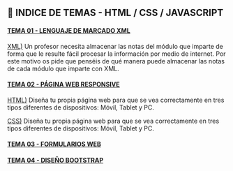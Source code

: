 ## :file_folder: INDICE DE TEMAS - HTML / CSS / JAVASCRIPT

<a name="tema1"/>

#### [TEMA 01 - LENGUAJE DE MARCADO XML](https://github.com/Carlos-93/HTML-CSS-JAVASCRIPT/tree/main/1%20DAW/TEMA%2001%20-%20LENGUAJE%20DE%20MARCADO%20XML)

[XML)](https://github.com/Carlos-93/HTML-CSS-JAVASCRIPT/blob/main/1%20DAW/TEMA%2001%20-%20LENGUAJE%20DE%20MARCADO%20XML/Ejercicio_01.xml) Un profesor necesita almacenar las notas del módulo que imparte de forma que le resulte fácil procesar la información por medio de internet. Por este motivo os pide que penséis de qué manera puede almacenar las notas de cada módulo que imparte con XML. 

#### [TEMA 02 - PÁGINA WEB RESPONSIVE](https://github.com/Carlos-93/HTML-CSS-JAVASCRIPT/tree/main/1%20DAW/TEMA%2002%20-%20P%C3%81GINA%20WEB%20CON%20RESPONSIVE)

[HTML)](https://github.com/Carlos-93/HTML-CSS-JAVASCRIPT/blob/main/1%20DAW/TEMA%2002%20-%20P%C3%81GINA%20WEB%20CON%20RESPONSIVE/Index.html) Diseña tu propia página web para que se vea correctamente en tres tipos diferentes de dispositivos: Móvil, Tablet y PC.

[CSS)](https://github.com/Carlos-93/HTML-CSS-JAVASCRIPT/blob/main/1%20DAW/TEMA%2002%20-%20P%C3%81GINA%20WEB%20CON%20RESPONSIVE/Index.html) Diseña tu propia página web para que se vea correctamente en tres tipos diferentes de dispositivos: Móvil, Tablet y PC.

#### [TEMA 03 - FORMULARIOS WEB](https://github.com/Carlos-93/HTML-CSS-JAVASCRIPT/tree/main/1%20DAW/TEMA%2003%20-%20FORMULARIOS)

#### [TEMA 04 - DISEÑO BOOTSTRAP](https://github.com/Carlos-93/HTML-CSS-JAVASCRIPT/tree/main/1%20DAW/TEMA%2004%20-%20BOOTSTRAP)
